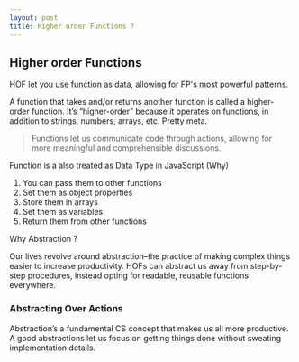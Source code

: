 ```yaml
---
layout: post
title: Higher order Functions ?
---
```


## Higher order Functions

HOF let you use function as data, allowing for FP's most powerful patterns.

A function that takes and/or returns another function is called a higher-order function. It’s “higher-order” because it operates on functions, in addition to strings, numbers, arrays, etc. Pretty meta.

> Functions let us communicate code through actions, allowing for more meaningful and comprehensible discussions.

Function is a also treated as Data Type in JavaScript (Why)

1.  You can pass them to other functions
2.  Set them as object properties
3.  Store them in arrays
4.  Set them as variables
5.  Return them from other functions

Why Abstraction ?

Our lives revolve around abstraction–the practice of making complex things easier to increase productivity. HOFs can abstract us away from step-by-step procedures, instead opting for readable, reusable functions everywhere.

### Abstracting Over Actions
Abstraction’s a fundamental CS concept that makes us all more productive. A good abstractions let us focus on getting things done without sweating implementation details.
